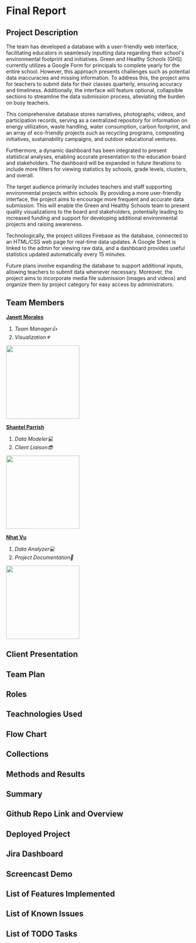 # Final Report

## Project Description

The team has developed a database with a user-friendly web interface, facilitating educators in seamlessly inputting data regarding their school's environmental footprint and initiatives. Green and Healthy Schools (GHS) currently utilizes a Google Form for principals to complete yearly for the entire school. However, this approach presents challenges such as potential data inaccuracies and missing information. To address this, the project aims for teachers to submit data for their classes quarterly, ensuring accuracy and timeliness. Additionally, the interface will feature optional, collapsible sections to streamline the data submission process, alleviating the burden on busy teachers.

This comprehensive database stores narratives, photographs, videos, and participation records, serving as a centralized repository for information on energy utilization, waste handling, water consumption, carbon footprint, and an array of eco-friendly projects such as recycling programs, composting initiatives, sustainability campaigns, and outdoor educational ventures.

Furthermore, a dynamic dashboard has been integrated to present statistical analyses, enabling accurate presentation to the education board and stakeholders. The dashboard will be expanded in future iterations to include more filters for viewing statistics by schools, grade levels, clusters, and overall. 

The target audience primarily includes teachers and staff supporting environmental projects within schools. By providing a more user-friendly interface, the project aims to encourage more frequent and accurate data submission. This will enable the Green and Healthy Schools team to present quality visualizations to the board and stakeholders, potentially leading to increased funding and support for developing additional environmental projects and raising awareness.

Technologically, the project utilizes Firebase as the database, connected to an HTML/CSS web page for real-time data updates. A Google Sheet is linked to the admin for viewing raw data, and a dashboard provides useful statistics updated automatically every 15 minutes.

Future plans involve expanding the database to support additional inputs, allowing teachers to submit data whenever necessary. Moreover, the project aims to incorporate media file submission (images and videos) and organize them by project category for easy access by administrators.


## Team Members

**[Janett Morales](https://github.com/JanettM6)**
1. *Team Manager👍*
2. *Visualization⚜️*

<img src="https://imgur.com/ZvAfbKU.png" width ="200"/>
 
**[Shantel Parrish](https://github.com/sparrish1)**
1. *Data Modeler💻*
2. *Client Liaison😎*

<img src="https://i.imgur.com/Jnxglzh.png" width="200"/>

**[Nhat Vu](https://github.com/nvu3)**
1. *Data Analyzer💻*
2. *Project Documentation📖*

<img src="https://github.com/GGC-DSA/GHS-Data-Collection/assets/111990496/ea8d32a1-7151-4b64-9ad5-7bc8f0018f67" width="200"/>

## Client Presentation

## Team Plan

## Roles

## Teachnologies Used

## Flow Chart

## Collections

## Methods and Results

## Summary

## Github Repo Link and Overview

## Deployed Project

## Jira Dashboard

## Screencast Demo

## List of Features Implemented

## List of Known Issues

## List of TODO Tasks



